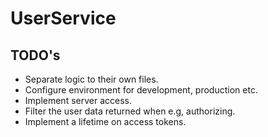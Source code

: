 # UserService

## TODO's
* Separate logic to their own files.
* Configure environment for development, production etc.
* Implement server access.
* Filter the user data returned when e.g, authorizing.
* Implement a lifetime on access tokens.